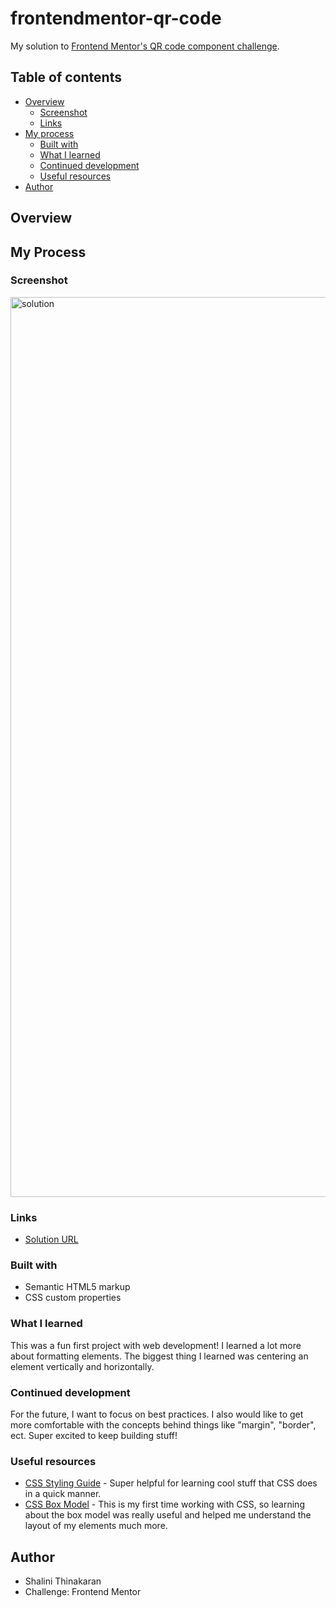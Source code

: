 # frontendmentor-qr-code
My solution to [Frontend Mentor's QR code component challenge](https://www.frontendmentor.io/challenges/qr-code-component-iux_sIO_H).

## Table of contents

- [Overview](#overview)
  - [Screenshot](#screenshot)
  - [Links](#links)
- [My process](#my-process)
  - [Built with](#built-with)
  - [What I learned](#what-i-learned)
  - [Continued development](#continued-development)
  - [Useful resources](#useful-resources)
- [Author](#author)

## Overview

## My Process

### Screenshot

<img width="1440" alt="solution" src="https://user-images.githubusercontent.com/123770923/236540742-18f94ad3-ea16-4b70-afbf-f8ffcf222814.png">

### Links

- [Solution URL](https://shalinialisha.github.io/frontendmentor-qr-code/)

### Built with

- Semantic HTML5 markup
- CSS custom properties

### What I learned

This was a fun first project with web development! I learned a lot more about formatting elements. The biggest thing I learned was centering an element vertically and horizontally. 

### Continued development

For the future, I want to focus on best practices. I also would like to get more comfortable with the concepts behind things like "margin", "border", ect. Super excited to keep building stuff!

### Useful resources

- [CSS Styling Guide](https://www.w3schools.com/css/css3_images.asp) - Super helpful for learning cool stuff that CSS does in a quick manner. 
- [CSS Box Model](https://www.w3schools.com/css/css_boxmodel.asp) - This is my first time working with CSS, so learning about the box model was really useful and helped me understand the layout of my elements much more.

## Author

- Shalini Thinakaran
- Challenge: Frontend Mentor
